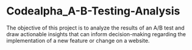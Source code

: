 # Codealpha_A-B-Testing-Analysis
The objective of this project is to analyze the results of an A/B test and draw actionable insights that can inform decision-making regarding the implementation of a new feature or change on a website.
